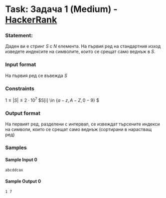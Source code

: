 # Task: Задача 1 (Medium) - [HackerRank](<https://www.hackerrank.com/contests/test-1697304732/challenges/1-6-6>)


### Statement:

Даден ви е стринг $S$ с $N$ елемента. На първия ред на стандартния изход изведете индексите на символите, които се срещат само веднъж в $S$.


### Input format

На първия ред се въвежда $S$

### Constraints

 $1 \le |S| \le 2\cdot10^7$
$S[i] \in $\{a -  z, A - Z, 0 - 9\}$ $


### Output format

На первият ред, разделени с интервал, се извеждат търсените индекси на символи, които се срещат само веднъж (сортирани в нарастващ ред)


### Samples


#### Sample Input 0
```
abcddcax
```

#### Sample Output 0
```
1 7
```
